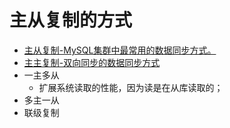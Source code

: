 # 主从复制的方式
- [主从复制-MySQL集群中最常用的数据同步方式。](主从复制-MySQL集群中最常用的数据同步方式。.md)
- [主主复制-双向同步的数据同步方式](主主复制-双向同步的数据同步方式.md)
- 一主多从
	- 扩展系统读取的性能，因为读是在从库读取的；
- 多主一从
- 联级复制
